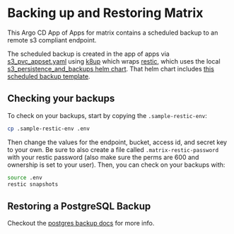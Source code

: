 # Backing up and Restoring Matrix

This Argo CD App of Apps for matrix contains a scheduled backup to an remote s3 compliant endpoint.

The scheduled backup is created in the app of apps via [s3_pvc_appset.yaml](../app_of_apps/s3_pvc_appset.yaml) using [k8up](https://k8up.io) which wraps [restic](https://restic.net/), which uses the local [s3_persistence_and_backups helm chart](../../../s3_persistence_and_backups). That helm chart includes [this scheduled backup template](../../../s3_persistence_and_backups/templates/scheduled_backups.yaml).


## Checking your backups

To check on your backups, start by copying the `.sample-restic-env`:

```bash
cp .sample-restic-env .env
```

Then change the values for the endpoint, bucket, access id, and secret key to your own. Be sure to also create a file called `.matrix-restic-password` with your restic password (also make sure the perms are 600 and ownership is set to your user). Then, you can check on your backups with:

```bash
source .env
restic snapshots
```

## Restoring a PostgreSQL Backup

Checkout the [postgres backup docs](../../postgres/backups/README.md) for more info.

